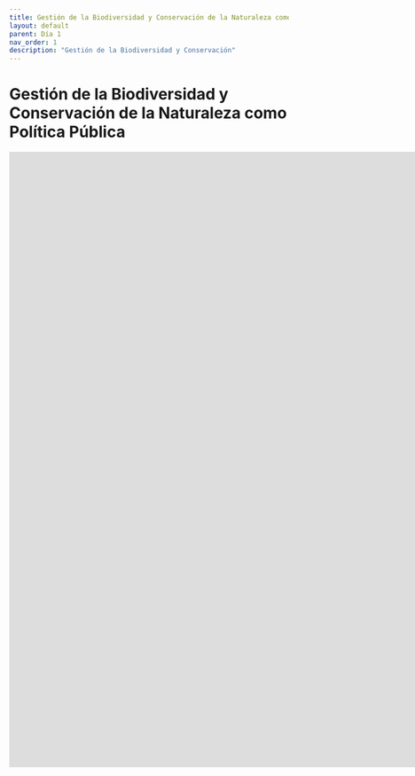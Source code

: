 ```yaml
---
title: Gestión de la Biodiversidad y Conservación de la Naturaleza como Política Pública
layout: default
parent: Día 1
nav_order: 1
description: "Gestión de la Biodiversidad y Conservación"
---
```


# Gestión de la Biodiversidad y Conservación de la Naturaleza como Política Pública

<iframe src="https://docs.google.com/presentation/d/e/2PACX-1vTiNIWA_ikKW9MhzyWdAnsaja0tOaXHG8pZQsuEmpCGu9j5qC8LDrBFB3tc-1uX_w/pubembed?start=false&loop=false&delayms=3000" frameborder="0" width="1920" height="1109" allowfullscreen="true" mozallowfullscreen="true" webkitallowfullscreen="true"></iframe>
